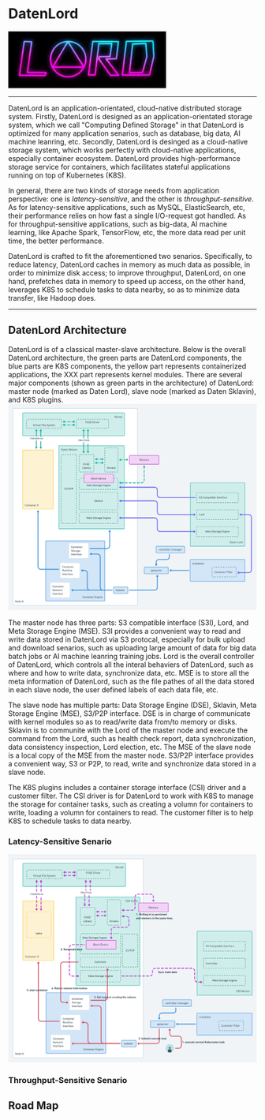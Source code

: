 # DatenLord

![Logo of DatenLord](docs/images/logo.png)

----
DatenLord is an application-orientated, cloud-native distributed storage system. Firstly, DatenLord is designed as an application-orientated storage system, which we call "Computing Defined Storage" in that DatenLord is optimized for many application senarios, such as database, big data, AI machine leanring, etc. Secondly, DatenLord is desinged as a cloud-native storage system, which works perfectly with cloud-native applications, especially container ecosystem. DatenLord provides high-performance storage service for containers, which facilitates stateful applications running on top of Kubernetes (K8S).

In general, there are two kinds of storage needs from application perspective: one is *latency-sensitive*, and the other is *throughput-sensitive*.
As for latency-sensitive applications, such as MySQL, ElasticSearch, etc, their performance relies on how fast a single I/O-request got handled.
As for throughput-sensitive applications, such as big-data, AI machine learning, like Apache Spark, TensorFlow, etc, the more data read per unit time, the better performance.

DatenLord is crafted to fit the aforementioned two senarios.
Specifically, to reduce latency, DatenLord caches in memory as much data as possible, in order to minimize disk access; to improve throughput, DatenLord, on one hand, prefetches data in memory to speed up access, on the other hand, leverages K8S to schedule tasks to data nearby, so as to minimize data transfer, like Hadoop does.

----

## DatenLord Architecture

DatenLord is of a classical master-slave architecture. Below is the overall DatenLord architecture, the green parts are DatenLord components, the blue parts are K8S components, the yellow part represents containerized applications, the XXX part represents kernel modules. There are several major components (shown as green parts in the architecture) of DatenLord: master node (marked as Daten Lord), slave node (marked as Daten Sklavin), and K8S plugins.
![DatenLord Architecture](docs/images/Computing%20Defined%20Storage%402x.png)

The master node has three parts: S3 compatible interface (S3I), Lord, and Meta Storage Engine (MSE). S3I provides a convenient way to read and write data stored in DatenLord via S3 protocal, especially for bulk upload and download senarios, such as uploading large amount of data for big data batch jobs or AI machine leanring training jobs. Lord is the overall controller of DatenLord, which controls all the interal behaviers of DatenLord, such as where and how to write data, synchronize data, etc. MSE is to store all the meta information of DatenLord, such as the file pathes of all the data stored in each slave node, the user defined labels of each data file, etc.

The slave node has multiple parts: Data Storage Engine (DSE), Sklavin, Meta Storage Engine (MSE), S3/P2P interface. DSE is in charge of communicate with kernel modules so as to read/write data from/to memory or disks. Sklavin is to communite with the Lord of the master node and execute the command from the Lord, such as health check report, data synchronization, data consistency inspection, Lord election, etc. The MSE of the slave node is a local copy of the MSE from the master node. S3/P2P interface provides a convenient way, S3 or P2P, to read, write and synchronize data stored in a slave node.

The K8S plugins includes a container storage interface (CSI) driver and a customer filter. The CSI driver is for DatenLord to work with K8S to manage the storage for container tasks, such as creating a volumn for containers to write, loading a volumn for containers to read. The customer filter is to help K8S to schedule tasks to data nearby.

### Latency-Sensitive Senario

![Latency-Sensitive Senario](docs/images/Computing%20Defined%20Storage%20-%20Persistent%402x.png)

### Throughput-Sensitive Senario




## Road Map
